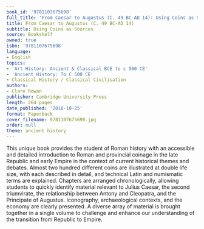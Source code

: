 ```yaml
---
book_id: '9781107675698'
full_title: 'From Caesar to Augustus (C. 49 BC-AD 14): Using Coins as Sources'
title: From Caesar to Augustus (C. 49 BC-AD 14)
subtitle: Using Coins as Sources
source: Bookshelf
owned: true
isbn: '9781107675698'
language:
- English
topics:
- 'Art History: Ancient & Classical BCE to c 500 CE'
- 'Ancient History: To C 500 CE'
- Classical History / Classical Civilisation
authors:
- Clare Rowan
publisher: Cambridge University Press
length: 264 pages
date_published: '2018-10-25'
format: Paperback
cover_filename: 9781107675698.jpg
order: null
theme: ancient history
---
```

This unique book provides the student of Roman history with an accessible and detailed introduction to Roman and provincial coinage in the late Republic and early Empire in the context of current historical themes and debates. Almost two hundred different coins are illustrated at double life size, with each described in detail, and technical Latin and numismatic terms are explained. Chapters are arranged chronologically, allowing students to quickly identify material relevant to Julius Caesar, the second triumvirate, the relationship between Antony and Cleopatra, and the Principate of Augustus. Iconography, archaeological contexts, and the economy are clearly presented. A diverse array of material is brought together in a single volume to challenge and enhance our understanding of the transition from Republic to Empire.
